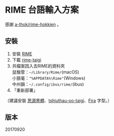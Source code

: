 # RIME 台語輸入方案

感謝 [a-thok/rime-hokkien](https://github.com/a-thok/rime-hokkien) 。

## 安裝

1. 安裝 [RIME](http://rime.im)
2. 下載 [rime-taigi](https://github.com/glll4678/rime-taigi/archive/master.zip)
3. 共檔案囥入去RIME的資料夾    
	鼠鬚管：`~/Library/Rime/`(macOS)  
	小狼毫：`"%APPDATA%\Rime"`(Windows)  
	中州韻：`~/.config/ibus/rime/`(ibus)
4. 「重新部署」

（建議安裝 [思源黑體](https://github.com/adobe-fonts/source-han-sans)、[tshiuthau-oo-taigi](https://github.com/glll4678/tshiuthau)、[Fira](https://github.com/mozilla/Fira) 字型。）

## 版本

20170920
